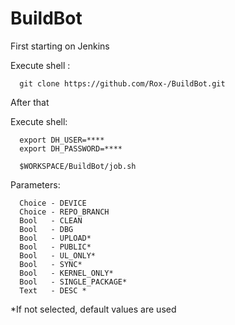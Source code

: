 BuildBot
========

First starting on Jenkins

Execute shell :

      git clone https://github.com/Rox-/BuildBot.git
      
After that 

Execute shell:

      export DH_USER=****
      export DH_PASSWORD=****
      
      $WORKSPACE/BuildBot/job.sh
      
Parameters:

      Choice - DEVICE
      Choice - REPO_BRANCH
      Bool   - CLEAN
      Bool   - DBG
      Bool   - UPLOAD*
      Bool   - PUBLIC*
      Bool   - UL_ONLY*
      Bool   - SYNC*
      Bool   - KERNEL_ONLY*
      Bool   - SINGLE_PACKAGE*
      Text   - DESC *

*If not selected, default values are used
